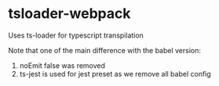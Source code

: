 # tsloader-webpack

Uses ts-loader for typescript transpilation

Note that one of the main difference with the babel version:

1. noEmit false was removed
2. ts-jest is used for jest preset as we remove all babel config



